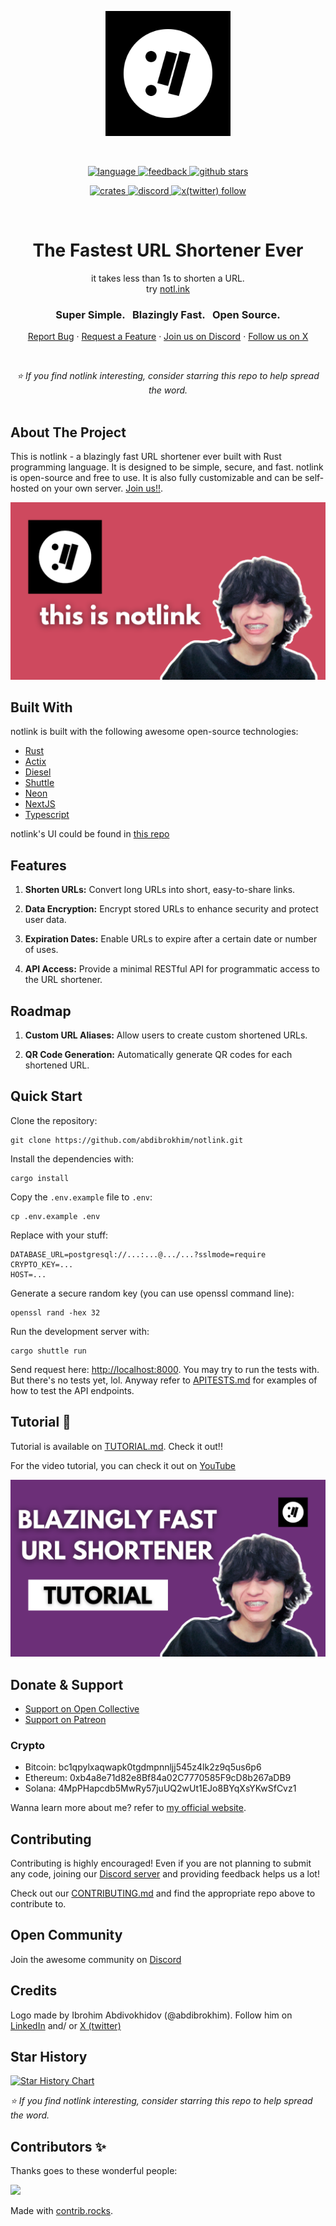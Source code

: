 <!-- markdownlint-disable -->
<p align="center">
  <a href="" rel="noopener">
    <img width=200px height=200px src="https://raw.githubusercontent.com/abdibrokhim/notlink/refs/heads/main/assets/notlink-logo.png">
  </a>
</p>
<br>
<p align="center">
  <a href="https://github.com/abdibrokhim/notlink/search?l=rust">
    <img alt="language" src="https://img.shields.io/badge/language-Rust-black.svg">
  </a>
  <a href="https://yaps.gg">
    <img alt="feedback" src="https://img.shields.io/badge/feedback-notl.ink-black">
  </a>
    <a href="https://notl.ink">
    <img alt="github stars" src="https://img.shields.io/github/stars/abdibrokhim/notlink?style=social"/>
  </a>
</p>
<p align="center">
  <a href="https://github.com/abdibrokhim/notlink/issues">
    <img alt="crates" src="https://img.shields.io/github/issues-raw/abdibrokhim/notlink.svg">
  </a>
  <a href="https://discord.gg/nUdcd9p8Ae">
    <img alt="discord" src="https://img.shields.io/discord/1325139842388070520?logo=discord"/>
  </a>
  <a href="https://yaps.gg">
    <img alt="x(twitter) follow" src="https://img.shields.io/twitter/follow/abdibrokhim">
  </a>
</p>
<br>

<h1 align="center">The Fastest URL Shortener Ever</h1>
<div align="center">
it takes less than 1s to shorten a URL.<br>
try <a href="https://notl.ink">notl.ink</a>
</div>

<h3 align="center">Super Simple. &nbsp; Blazingly Fast. &nbsp; Open Source.</h3>

<p align="center">
    <a href="https://yaps.gg">Report Bug</a>
    ·
    <a href="https://yaps.gg">Request a Feature</a>
    ·
  <a href="https://discord.gg/nUdcd9p8Ae">Join us on Discord</a>
    ·
    <a href="https://x.com/abdibrokhim">Follow us on X</a>
  </p>

<!-- <div align="center"><img src="" width="100%" ></div> -->
<br>

*<div align="center">⭐ If you find notlink interesting, consider starring this repo to help spread the word.</div>*
<br>

## About The Project
This is notlink - a blazingly fast URL shortener ever built with Rust programming language. It is designed to be simple, secure, and fast. notlink is open-source and free to use. It is also fully customizable and can be self-hosted on your own server. [Join us!!](https://discord.gg/nUdcd9p8Ae).

[![live demo](/assets/notlink-yt.png)](https://youtu.be/ahZV6aAdnVI?si=N0O3RFYXE4Zz1Uhc)


## Built With
notlink is built with the following awesome open-source technologies:
- [Rust](https://www.rust-lang.org/)
- [Actix](https://actix.rs/)
- [Diesel](http://diesel.rs/)
- [Shuttle](https://shuttle.dev/)
- [Neon](https://neon.tech/)
- [NextJS](https://nextjs.org/)
- [Typescript](https://www.typescriptlang.org/)

notlink's UI could be found in [this repo](https://github.com/abdibrokhim/notlink-ui)

## Features

1. **Shorten URLs:** 
Convert long URLs into short, easy-to-share links.

2. **Data Encryption:**
Encrypt stored URLs to enhance security and protect user data.

3. **Expiration Dates:**
Enable URLs to expire after a certain date or number of uses.

4. **API Access:**
Provide a minimal RESTful API for programmatic access to the URL shortener.

## Roadmap

1. **Custom URL Aliases:** 
Allow users to create custom shortened URLs.

2. **QR Code Generation:**
Automatically generate QR codes for each shortened URL.

## Quick Start

Clone the repository:

```shell
git clone https://github.com/abdibrokhim/notlink.git
```

Install the dependencies with:

```shell
cargo install
```

Copy the `.env.example` file to `.env`:

```shell
cp .env.example .env
```

Replace with your stuff:

```shell
DATABASE_URL=postgresql://...:...@.../...?sslmode=require
CRYPTO_KEY=...
HOST=...
```

Generate a secure random key (you can use openssl command line):

```shell
openssl rand -hex 32
```

Run the development server with:

```shell
cargo shuttle run
```

Send request here: [http://localhost:8000](http://localhost:8000). 
You may try to run the tests with. But there's no tests yet, lol.
Anyway refer to [APITESTS.md](./APITESTS.md) for examples of how to test the API endpoints.

## Tutorial 🥳

Tutorial is available on [TUTORIAL.md](https://github.com/abdibrokhim/notlink/blob/main/TUTORIAL.md). Check it out!!

For the video tutorial, you can check it out on [YouTube](https://youtu.be/Mhz_eVH3XnQ?si=fX6GqIq79QGq6C69)

[![live tutorial](/assets/notlink-ttrl.png)](https://youtu.be/Mhz_eVH3XnQ?si=ZhmY5BtrsblCrjaS)

## Donate & Support

- [Support on Open Collective](https://opencollective.com/opencommunity)
- [Support on Patreon](https://www.patreon.com/abdibrokhim)

### Crypto

- Bitcoin: bc1qpylxaqwapk0tgdmpnnljj545z4lk2z9q5us6p6
- Ethereum: 0xb4a8e71d82e8Bf84a02C7770585F9cD8b267aDB9
- Solana: 4MpPHapcdb5MwRy57juUQ2wUt1EJo8BYqXsYKwSfCvz1

Wanna learn more about me? refer to [my official website](https://yaps.gg).

## Contributing

Contributing is highly encouraged!
Even if you are not planning to submit any code, joining our [Discord server](https://discord.gg/nUdcd9p8Ae) and providing feedback helps us a lot!

Check out our [CONTRIBUTING.md](./CONTRIBUTING.md) and find the appropriate repo above to contribute to.

## Open Community

Join the awesome community on [Discord](https://discord.gg/nUdcd9p8Ae)

## Credits

Logo made by Ibrohim Abdivokhidov (@abdibrokhim). Follow him on [LinkedIn](https://www.linkedin.com/in/abdibrokhim/) and/ or [X (twitter)](https://twitter.com/abdibrokhim)

## Star History

[![Star History Chart](https://api.star-history.com/svg?repos=abdibrokhim/notlink&type=Date)](https://star-history.com/#abdibrokhim/notlink&Date)

*⭐ If you find notlink interesting, consider starring this repo to help spread the word.*

## Contributors ✨

Thanks goes to these wonderful people:

<a href="https://github.com/abdibrokhim/notlink/graphs/contributors">
  <img src="https://contrib.rocks/image?repo=abdibrokhim/notlink" />
</a>

Made with [contrib.rocks](https://contrib.rocks).